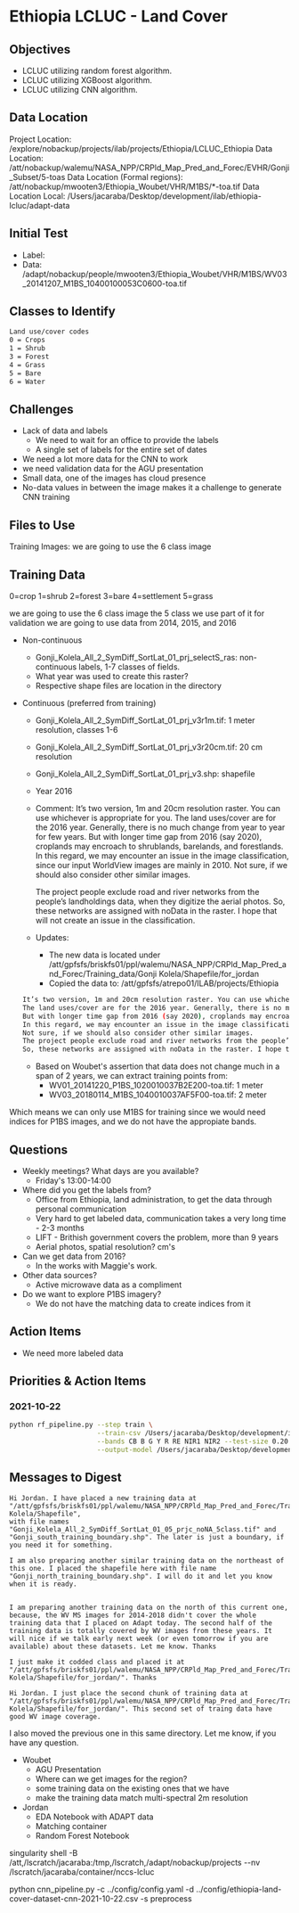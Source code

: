 # Ethiopia LCLUC - Land Cover

## Objectives

- LCLUC utilizing random forest algorithm.
- LCLUC utilizing XGBoost algorithm.
- LCLUC utilizing CNN algorithm.

## Data Location

Project Location: /explore/nobackup/projects/ilab/projects/Ethiopia/LCLUC_Ethiopia
Data Location: /att/nobackup/walemu/NASA_NPP/CRPld_Map_Pred_and_Forec/EVHR/Gonji_Subset/5-toas
Data Location (Formal regions): /att/nobackup/mwooten3/Ethiopia_Woubet/VHR/M1BS/*-toa.tif
Data Location Local: /Users/jacaraba/Desktop/development/ilab/ethiopia-lcluc/adapt-data

## Initial Test

- Label: 
- Data: /adapt/nobackup/people/mwooten3/Ethiopia_Woubet/VHR/M1BS/WV03_20141207_M1BS_10400100053C0600-toa.tif

## Classes to Identify

```bash
Land use/cover codes
0 = Crops
1 = Shrub
3 = Forest
4 = Grass
5 = Bare
6 = Water
```

## Challenges

- Lack of data and labels
  - We need to wait for an office to provide the labels
  - A single set of labels for the entire set of dates
- We need a lot more data for the CNN to work
- we need validation data for the AGU presentation
- Small data, one of the images has cloud presence
- No-data values in between the image makes it a challenge to generate CNN training

## Files to Use

Training Images:
we are going to use the 6 class image

## Training Data

0=crop
1=shrub
2=forest
3=bare
4=settlement
5=grass

we are going to use the 6 class image
the 5 class we use part of it for validation
we are going to use data from 2014, 2015, and 2016


- Non-continuous
  - Gonji_Kolela_All_2_SymDiff_SortLat_01_prj_selectS_ras: non-continuous labels, 1-7 classes of fields.
  - What year was used to create this raster?
  - Respective shape files are location in the directory

- Continuous (preferred from training)
  - Gonji_Kolela_All_2_SymDiff_SortLat_01_prj_v3r1m.tif: 1 meter resolution, classes 1-6
  - Gonji_Kolela_All_2_SymDiff_SortLat_01_prj_v3r20cm.tif: 20 cm resolution
  - Gonji_Kolela_All_2_SymDiff_SortLat_01_prj_v3.shp: shapefile

  - Year 2016
  - Comment: It’s two version, 1m and 20cm resolution raster. You can use whichever is appropriate for you.
    The land uses/cover are for the 2016 year. Generally, there is no much change from year to year for few years.
    But with longer time gap from 2016 (say 2020), croplands may encroach to shrublands, barelands, and forestlands.
    In this regard, we may encounter an issue in the image classification, since our input WorldView images are mainly in 2010.
    Not sure, if we should also consider other similar images.

    The project people exclude road and river networks from the people’s landholdings data, when they digitize the aerial photos.
    So, these networks are assigned with noData in the raster. I hope that will not create an issue in the classification.
  - Updates:
    - The new data is located under /att/gpfsfs/briskfs01/ppl/walemu/NASA_NPP/CRPld_Map_Pred_and_Forec/Training_data/Gonji Kolela/Shapefile/for_jordan
    - Copied the data to: /att/gpfsfs/atrepo01/ILAB/projects/Ethiopia

  ```bash
  It’s two version, 1m and 20cm resolution raster. You can use whichever is appropriate for you.
  The land uses/cover are for the 2016 year. Generally, there is no much change from year to year for few years.
  But with longer time gap from 2016 (say 2020), croplands may encroach to shrublands, barelands, and forestlands.
  In this regard, we may encounter an issue in the image classification, since our input WorldView images are mainly in 2010.
  Not sure, if we should also consider other similar images.
  The project people exclude road and river networks from the people’s landholdings data, when they digitize the aerial photos.
  So, these networks are assigned with noData in the raster. I hope that will not create an issue in the classification.
  ```

  - Based on Woubet's assertion that data does not change much in a span of 2 years, we can extract training points from:
    - WV01_20141220_P1BS_1020010037B2E200-toa.tif: 1 meter
    - WV03_20180114_M1BS_1040010037AF5F00-toa.tif: 2 meter

Which means we can only use M1BS for training since we would need indices for P1BS images, and we do not have the appropiate bands.

## Questions

- Weekly meetings? What days are you available?
  - Friday's 13:00-14:00
- Where did you get the labels from?
  - Office from Ethiopia, land administration, to get the data through personal communication
  - Very hard to get labeled data, communication takes a very long time - 2-3 months
  - LIFT - Brithish government covers the problem, more than 9 years
  - Aerial photos, spatial resolution? cm's
- Can we get data from 2016?
  - In the works with Maggie's work.
- Other data sources?
  - Active microwave data as a compliment
- Do we want to explore P1BS imagery?
  - We do not have the matching data to create indices from it

## Action Items

- We need more labeled data


## Priorities & Action Items

### 2021-10-22

```bash
python rf_pipeline.py --step train \
                      --train-csv /Users/jacaraba/Desktop/development/ilab/ethiopia-lcluc/adapt-data/random_forest/rf-data.csv \
                      --bands CB B G Y R RE NIR1 NIR2 --test-size 0.20 --seed 22 --n-trees 20 --max-features log2 \
                      --output-model /Users/jacaraba/Desktop/development/ilab/ethiopia-lcluc/adapt-data/random_forest/rf-ethiopia-8band.pkl
```

## Messages to Digest

    Hi Jordan. I have placed a new training data at "/att/gpfsfs/briskfs01/ppl/walemu/NASA_NPP/CRPld_Map_Pred_and_Forec/Training_data/Gonji Kolela/Shapefile",
    with file names "Gonji_Kolela_All_2_SymDiff_SortLat_01_05_prjc_noNA_5class.tif" and "Gonji_south_training_boundary.shp". The later is just a boundary, if you need it for something.

    I am also preparing another similar training data on the northeast of this one. I placed the shapefile here with file name "Gonji_north_training_boundary.shp". I will do it and let you know when it is ready.
    

    I am preparing another training data on the north of this current one, because, the WV MS images for 2014-2018 didn't cover the whole training data that I placed on Adapt today. The second half of the training data is totally covered by WV images from these years. It will nice if we talk early next week (or even tomorrow if you are available) about these datasets. Let me know. Thanks

    I just make it codded class and placed it at "/att/gpfsfs/briskfs01/ppl/walemu/NASA_NPP/CRPld_Map_Pred_and_Forec/Training_data/Gonji Kolela/Shapefile/for_jordan/". Thanks

    Hi Jordan. I just place the second chunk of training data at "/att/gpfsfs/briskfs01/ppl/walemu/NASA_NPP/CRPld_Map_Pred_and_Forec/Training_data/Gonji Kolela/Shapefile/for_jordan/". This second set of traing data have good WV image coverage. 
    
I also moved the previous one in this same directory. Let me know, if you have any question.

- Woubet
  - AGU Presentation
  - Where can we get images for the region?
  - some training data on the existing ones that we have
  - make the training data match multi-spectral 2m resolution
- Jordan
  - EDA Notebook with ADAPT data
  - Matching container
  - Random Forest Notebook


singularity shell -B /att,/lscratch/jacaraba:/tmp,/lscratch,/adapt/nobackup/projects --nv /lscratch/jacaraba/container/nccs-lcluc

python cnn_pipeline.py -c ../config/config.yaml -d ../config/ethiopia-land-cover-dataset-cnn-2021-10-22.csv -s preprocess

